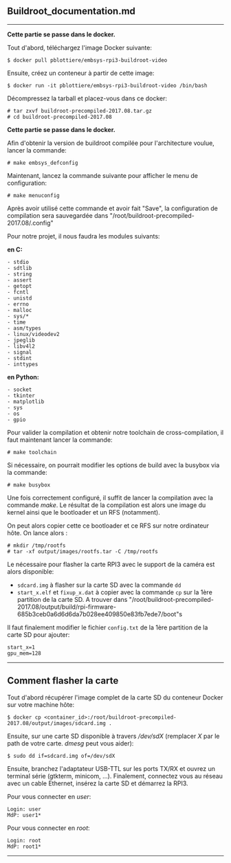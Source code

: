 ## Buildroot_documentation.md
***************************************
**Cette partie se passe dans le docker.**

Tout d'abord, téléchargez l'image Docker suivante:

```` shell
$ docker pull pblottiere/embsys-rpi3-buildroot-video
````

Ensuite, créez un conteneur à partir de cette image:

```` shell
$ docker run -it pblottiere/embsys-rpi3-buildroot-video /bin/bash
````

Décompressez la tarball et placez-vous dans ce docker:


```` shell
# tar zxvf buildroot-precompiled-2017.08.tar.gz
# cd buildroot-precompiled-2017.08
````

**Cette partie se passe dans le docker.**

Afin d'obtenir la version de buildroot compilée pour l'architecture voulue, lancer la commande:

``` shell
# make embsys_defconfig
```


Maintenant, lancez la commande suivante pour afficher le menu de configuration:

```` shell
# make menuconfig
````

Après avoir utilisé cette commande et avoir fait "Save", la configuration de compilation sera sauvegardée dans "/root/buildroot-precompiled-2017.08/.config"

Pour notre projet, il nous faudra les modules suivants:

**en C:**

    - stdio
    - sdtlib
    - string
    - assert
    - getopt
    - fcntl
    - unistd
    - errno
    - malloc
    - sys/*
    - time
    - asm/types
    - linux/videodev2
    - jpeglib
    - libv4l2
    - signal
    - stdint
    - inttypes

**en Python:**
    
    - socket
    - tkinter
    - matplotlib
    - sys
    - os 
    - gpio 


Pour valider la compilation et obtenir notre toolchain de cross-compilation, il faut maintenant lancer la commande:

```` shell
# make toolchain
````

Si nécessaire, on pourrait modifier les options de build avec la busybox via la commande:


```` shell
# make busybox
````

Une fois correctement configuré, il suffit de lancer la compilation avec la
commande *make*. Le résultat de la compilation est alors une image du kernel
ainsi que le bootloader et un RFS (notamment).

On peut alors copier cette ce bootloader et ce RFS sur notre ordinateur hôte. On lance alors :

```` shell
# mkdir /tmp/rootfs
# tar -xf output/images/rootfs.tar -C /tmp/rootfs
````
Le nécessaire pour flasher la carte RPI3 avec le support de la caméra est
alors disponible:

- `sdcard.img` à flasher sur la carte SD avec la commande `dd`
- `start_x.elf` et `fixup_x.dat` à copier avec la commande `cp` sur la 1ère
  partition de la carte SD. A trouver dans "/root/buildroot-precompiled-2017.08/output/build/rpi-firmware-685b3ceb0a6d6d6da7b028ee409850e83fb7ede7/boot"s

Il faut finalement modifier le fichier `config.txt` de la 1ère partition
de la carte SD pour ajouter:

````
start_x=1
gpu_mem=128
````


***************************************

## Comment flasher la carte

Tout d'abord récupérer l'image complet de la carte SD du conteneur Docker sur
votre machine hôte:

```` shell
$ docker cp <container_id>:/root/buildroot-precompiled-2017.08/output/images/sdcard.img .
````

Ensuite, sur une carte SD disponible à travers */dev/sdX* (remplacer *X* par le
path de votre carte. *dmesg* peut vous aider):

```` shell
$ sudo dd if=sdcard.img of=/dev/sdX
````


Ensuite, branchez l'adaptateur USB-TTL sur les ports TX/RX et ouvrez un
terminal série (gtkterm, minicom, ...). Finalement, connectez vous au réseau
avec un cable Ethernet, insérez la carte SD et démarrez la RPI3.

Pour vous connecter en *user*:

    Login: user
    MdP: user1* 

Pour vous connecter en *root*:

    Login: root
    MdP: root1* 
***************************************